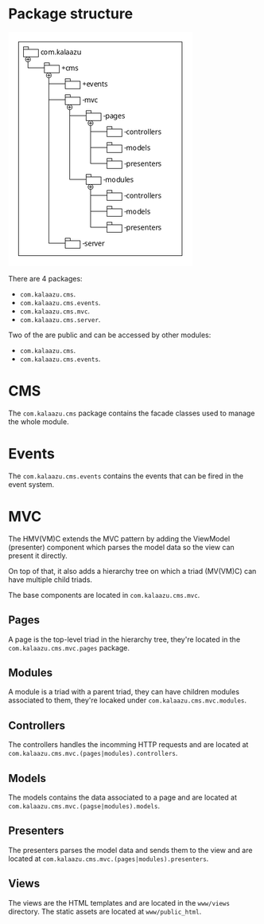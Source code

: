 Package structure
=================

![diagram](uml/Package%20structure.png)

There are 4 packages:

 * `com.kalaazu.cms`.
 * `com.kalaazu.cms.events`.
 * `com.kalaazu.cms.mvc`.
 * `com.kalaazu.cms.server`.

Two of the are public and can be accessed by other modules:

 * `com.kalaazu.cms`.
 * `com.kalaazu.cms.events`.

CMS
===

The `com.kalaazu.cms` package contains the facade classes
used to manage the whole module.

Events
======

The `com.kalaazu.cms.events` contains the events that
can be fired in the event system.

MVC
===

The HMV(VM)C extends the MVC pattern by adding the ViewModel (presenter)
component which parses the model data so the view can present it directly.

On top of that, it also adds a hierarchy tree on which a triad (MV(VM)C) can
have multiple child triads.

The base components are located in `com.kalaazu.cms.mvc`.

Pages
-----

A page is the top-level triad in the hierarchy tree, they're located
in the `com.kalaazu.cms.mvc.pages` package.

Modules
-------

A module is a triad with a parent triad, they can have children modules
associated to them, they're locaked under `com.kalaazu.cms.mvc.modules`.


Controllers
-----------

The controllers handles the incomming HTTP requests and
are located at `com.kalaazu.cms.mvc.(pages|modules).controllers`.

Models
------

The models contains the data associated to a page and
are located at `com.kalaazu.cms.mvc.(pagse|modules).models`.

Presenters
----------

The presenters parses the model data and sends them to
the view and are located at `com.kalaazu.cms.mvc.(pages|modules).presenters`.

Views
-----

The views are the HTML templates and are located
in the `www/views` directory.
The static assets are located at `www/public_html`.